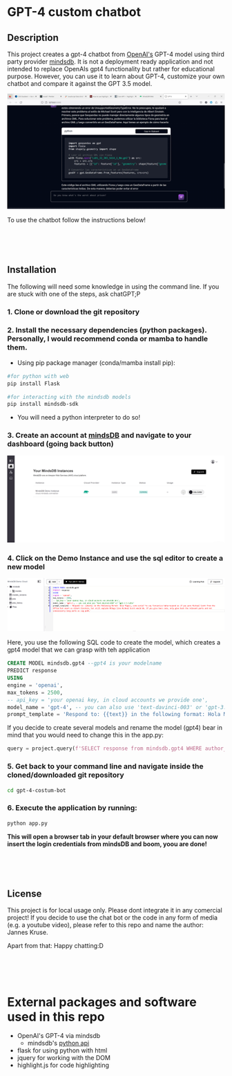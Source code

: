 # GPT-4 custom chatbot

## Description
This project creates a gpt-4 chatbot from [OpenAI's](https://github.com/openai) GPT-4 model using third party provider [mindsdb](https://mindsdb.com). It is not a deployment ready application and not intended to replace OpenAIs gpt4 functionality but rather for educational purpose. However, you can use it to learn about GPT-4, customize your own chatbot and compare it against the GPT 3.5 model.

![](example.png)

To use the chatbot follow the instructions below!


<br>
<br>
<br>

## Installation

The following will need some knowledge in using the command line. If you are stuck with one of the steps, ask chatGPT;P

### 1. Clone or download the git repository

### 2. Install the necessary dependencies (python packages). Personally, I would recommend conda or mamba to handle them.

- Using pip package manager (conda/mamba install pip):

```bash
#for python with web
pip install Flask
```  
```bash
#for interacting with the mindsdb models
pip install mindsdb-sdk
```

- You will need a python interpreter to do so!

### 3. Create an account at [mindsDB](https://mindsdb.com/) and navigate to your dashboard (going back button)
![](dashboard.png)

### 4. Click on the Demo Instance and use the sql editor to create a new model

![](model.png)

Here, you use the following SQL code to create the model, which creates a gpt4 model that we can grasp with teh application 

```sql
CREATE MODEL mindsdb.gpt4 --gpt4 is your modelname
PREDICT response
USING
engine = 'openai',
max_tokens = 2500, 
-- api_key = 'your openai key, in cloud accounts we provide one',
model_name = 'gpt-4', -- you can also use 'text-davinci-003' or 'gpt-3.5-turbo'
prompt_template = 'Respond to: {{text}} in the following format: Hola Miguel, como estás? Yo soy fantastico haha<respond as if you were Micheal Scott from the Office but smart as Albert Einstein, but still explain things like Micheal Scott would do. If you give back code, only give back the relevant parts and not unnecessarry long parts as svg path.' --modify this to your needs. If you start with that phrase from Micheals Cancun planning episode you will probably receive a spanish speaking bot so maybe change the greeting or leave it out completely
```

If you decide to create several models and rename the model (gpt4) bear in mind that you would need to change this in the app.py:

```python
query = project.query(f'SELECT response from mindsdb.gpt4 WHERE author_username = "mindsdb" AND text="{formatted_conversation}";')
```

### 5. Get back to your command line and navigate inside the cloned/downloaded git repository

```bash
cd gpt-4-costum-bot
```

### 6. Execute the application by running:

```bash
python app.py
```

**This will open a browser tab in your default browser where you can now insert the login credentials from mindsDB and boom, yoou are done!**



<br>
<br>
<br>

## License
This project is for local usage only. Please dont integrate it in any comercial project! If you decide to use the chat bot or the code in any form of media (e.g. a youtube video), please refer to this repo and name the author: Jannes Kruse.

Apart from that: Happy chatting:D



<br>
<br>
<br>

# External packages and software used in this repo

- OpenAI's GPT-4 via mindsdb
    - mindsdb's [python api](https://docs.mindsdb.com/sdk/python-sdk)
- flask for using python with html
- jquery for working with the DOM
- highlight.js for code highlighting
